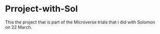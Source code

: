 # Prroject-with-Sol
This the project  that is part of the Microverse trials that i did with Solomon on 22 March.
